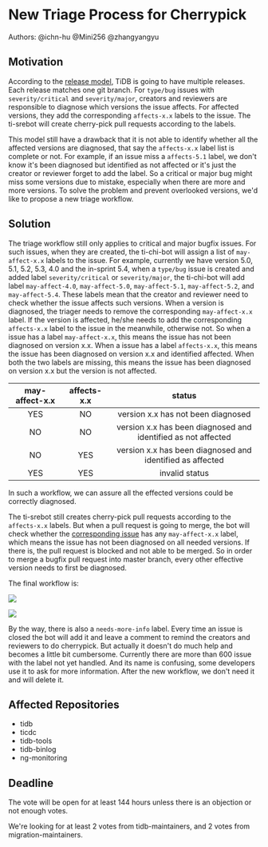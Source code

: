 # New Triage Process for Cherrypick

Authors: @ichn-hu @Mini256 @zhangyangyu

## Motivation

According to the [release model](https://pingcap.github.io/tidb-dev-guide/project-management/release-train-model.html), TiDB is going to have multiple releases. Each release matches one git branch. For `type/bug` issues with `severity/critical` and `severity/major`, creators and reviewers are responsible to diagnose which versions the issue affects. For affected versions, they add the corresponding `affects-x.x` labels to the issue. The ti-srebot will create cherry-pick pull requests according to the labels.

This model still have a drawback that it is not able to identify whether all the affected versions are diagnosed, that say the `affects-x.x` label list is complete or not. For example, if an issue miss a `affects-5.1` label, we don't know it's been diagnosed but identified as not affected or it's just the creator or reviewer forget to add the label. So a critical or major bug might miss some versions due to mistake, especially when there are more and more versions. To solve the problem and prevent overlooked versions, we'd like to propose a new triage workflow.

## Solution

The triage workflow still only applies to critical and major bugfix issues. For such issues, when they are created, the ti-chi-bot will assign a list of `may-affect-x.x` labels to the issue. For example, currently we have version 5.0, 5.1, 5.2, 5.3, 4.0 and the in-sprint 5.4, when a `type/bug` issue is created and added label `severity/critical` or `severity/major`, the ti-chi-bot will add label `may-affect-4.0`, `may-affect-5.0`, `may-affect-5.1`, `may-affect-5.2`, and `may-affect-5.4`. These labels mean that the creator and reviewer need to check whether the issue affects such versions. When a version is diagnosed, the triager needs to remove the corresponding `may-affect-x.x` label. If the version is affected, he/she needs to add the corresponding `affects-x.x` label to the issue in the meanwhile, otherwise not. So when a issue has a label `may-affect-x.x`, this means the issue has not been diagnosed on version x.x. When a issue has a label `affects-x.x`, this means the issue has been diagnosed on version x.x and identified affected. When both the two labels are missing, this means the issue has been diagnosed on version x.x but the version is not affected.

| may-affect-x.x | affects-x.x |                         status                                |
|:--------------:|:-----------:|:-------------------------------------------------------------:|
|     YES        |    NO       | version x.x has not been diagnosed                            |
|     NO         |    NO       | version x.x has been diagnosed and identified as not affected |
|     NO         |    YES      | version x.x has been diagnosed and identified as affected     |
|     YES        |    YES      | invalid status                                                |

In such a workflow, we can assure all the effected versions could be correctly diagnosed. 

The ti-srebot still creates cherry-pick pull requests according to the `affects-x.x` labels. But when a pull request is going to merge, the bot will check whether the [corresponding issue](https://pingcap.github.io/tidb-dev-guide/contribute-to-tidb/contribute-code.html#referring-to-an-issue) has any `may-affect-x.x` label, which means the issue has not been diagnosed on all needed versions. If there is, the pull request is blocked and not able to be merged. So in order to merge a bugfix pull request into master branch, every other effective version needs to first be diagnosed.

The final workflow is:

[![](https://mermaid.ink/img/eyJjb2RlIjoiZ3JhcGggVERcbiAgICBBW25ldyBidWcgaXNzdWVdIC0tPiBCKGF1dG8gYWRkIHR5cGUvYnVnIGxhYmVsKVxuICAgIEIgLS0-IEModHJpYWdlciBhZGQgc2V2ZXJpdHkveHggbGFiZWwpXG4gICAgQyAtLT4gRHtpZiBpdCdzIHNldmVyaXR5L2NyaXRpY2FsIG9yIHNldmVyaXR5L21ham9yfVxuICAgIEQgLS0-IHxZZXN8IEUoYm90IGFkZHMgbWF5LWFmZmVjdC14LnggbGFiZWxzKVxuICAgIEQgLS0-IHxOb3wgSFxuICAgIEUgLS0-IEYodHJpYWdlcnMgZGlhZ25vc2UgZWFjaCB2ZXJzaW9uIGFuZCBjaGFuZ2UgbWF5LWFmZmVjdC14LnggbGFiZWwgdG8gYWZmZWN0cy14LnggbGFiZWwpXG4gICAgRiAtLT4gRyhib3QgY3JlYXRlcyBjaGVycnktcGljayBwdWxsIHJlcXVlc3RzIGFjY29yZGluZyB0byBhZmZlY3RzLXgueCBsYWJlbHMpXG4gICAgRyAtLT4gSFtlbmRdIiwibWVybWFpZCI6eyJ0aGVtZSI6ImRlZmF1bHQifSwidXBkYXRlRWRpdG9yIjpmYWxzZSwiYXV0b1N5bmMiOmZhbHNlLCJ1cGRhdGVEaWFncmFtIjpmYWxzZX0)](https://mermaid-js.github.io/mermaid-live-editor/edit#eyJjb2RlIjoiZ3JhcGggVERcbiAgICBBW25ldyBidWcgaXNzdWVdIC0tPiBCKGF1dG8gYWRkIHR5cGUvYnVnIGxhYmVsKVxuICAgIEIgLS0-IEModHJpYWdlciBhZGQgc2V2ZXJpdHkveHggbGFiZWwpXG4gICAgQyAtLT4gRHtpZiBpdCdzIHNldmVyaXR5L2NyaXRpY2FsIG9yIHNldmVyaXR5L21ham9yfVxuICAgIEQgLS0-IHxZZXN8IEUoYm90IGFkZHMgbWF5LWFmZmVjdC14LnggbGFiZWxzKVxuICAgIEQgLS0-IHxOb3wgSFxuICAgIEUgLS0-IEYodHJpYWdlcnMgZGlhZ25vc2UgZWFjaCB2ZXJzaW9uIGFuZCBjaGFuZ2UgbWF5LWFmZmVjdC14LnggbGFiZWwgdG8gYWZmZWN0cy14LnggbGFiZWwpXG4gICAgRiAtLT4gRyhib3QgY3JlYXRlcyBjaGVycnktcGljayBwdWxsIHJlcXVlc3RzIGFjY29yZGluZyB0byBhZmZlY3RzLXgueCBsYWJlbHMpXG4gICAgRyAtLT4gSFtlbmRdIiwibWVybWFpZCI6IntcbiAgXCJ0aGVtZVwiOiBcImRlZmF1bHRcIlxufSIsInVwZGF0ZUVkaXRvciI6ZmFsc2UsImF1dG9TeW5jIjpmYWxzZSwidXBkYXRlRGlhZ3JhbSI6ZmFsc2V9)

[![](https://mermaid.ink/img/eyJjb2RlIjoiZ3JhcGggVERcbiAgICBBW21lcmdlIHB1bGwgcmVxdWVzdF0gLS0-IEJ7aGFzIGNvcnJlc3BvbmRpbmcgaXNzdWV9XG4gICAgQiAtLT4gfFllc3wgQ3tpc3N1ZSBpcyBvZiB0eXBlL2J1ZyBhbmQgc2V2ZXJpdHkvY3JpdGljYWwgb3Igc2V2ZXJpdHkvbWFqb3J9XG4gICAgQiAtLT4gfE5vfCBEW2ZvcmJpZCB0byBtZXJnZV1cbiAgICBDIC0tPiB8WWVzfCBFe2hhcyBhbnkgbWF5LWFmZmVjdC14LnggbGFiZWx9XG4gICAgQyAtLT4gfE5vfCBGXG4gICAgRSAtLT4gfFllc3wgRFxuICAgIEUgLS0-IHxOb3wgRlttZXJnZV0iLCJtZXJtYWlkIjp7InRoZW1lIjoiZGVmYXVsdCJ9LCJ1cGRhdGVFZGl0b3IiOmZhbHNlLCJhdXRvU3luYyI6ZmFsc2UsInVwZGF0ZURpYWdyYW0iOmZhbHNlfQ)](https://mermaid-js.github.io/mermaid-live-editor/edit#eyJjb2RlIjoiZ3JhcGggVERcbiAgICBBW21lcmdlIHB1bGwgcmVxdWVzdF0gLS0-IEJ7aGFzIGNvcnJlc3BvbmRpbmcgaXNzdWV9XG4gICAgQiAtLT4gfFllc3wgQ3tpc3N1ZSBpcyBvZiB0eXBlL2J1ZyBhbmQgc2V2ZXJpdHkvY3JpdGljYWwgb3Igc2V2ZXJpdHkvbWFqb3J9XG4gICAgQiAtLT4gfE5vfCBEW2ZvcmJpZCB0byBtZXJnZV1cbiAgICBDIC0tPiB8WWVzfCBFe2hhcyBhbnkgbWF5LWFmZmVjdC14LnggbGFiZWx9XG4gICAgQyAtLT4gfE5vfCBGXG4gICAgRSAtLT4gfFllc3wgRFxuICAgIEUgLS0-IHxOb3wgRlttZXJnZV0iLCJtZXJtYWlkIjoie1xuICBcInRoZW1lXCI6IFwiZGVmYXVsdFwiXG59IiwidXBkYXRlRWRpdG9yIjpmYWxzZSwiYXV0b1N5bmMiOmZhbHNlLCJ1cGRhdGVEaWFncmFtIjpmYWxzZX0)

By the way, there is also a `needs-more-info` label. Every time an issue is closed the bot will add it and leave a comment to remind the creators and reviewers to do cherrypick. But actually it doesn't do much help and becomes a little bit cumbersome. Currently there are more than 600 issue with the label not yet handled. And its name is confusing, some developers use it to ask for more information. After the new workflow, we don't need it and will delete it.

## Affected Repositories

* tidb
* ticdc
* tidb-tools
* tidb-binlog
* ng-monitoring

## Deadline

The vote will be open for at least 144 hours unless there is an objection or not enough votes.

We're looking for at least 2 votes from tidb-maintainers, and 2 votes from migration-maintainers.
